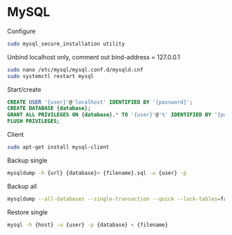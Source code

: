 # MySQL

Configure

```bash
sudo mysql_secure_installation utility
```

Unbind localhost only, comment out bind-address = 127.0.0.1

```bash
sudo nano /etc/mysql/mysql.conf.d/mysqld.cnf
sudo systemctl restart mysql
```

Start/create

```sql
CREATE USER '{user}'@'localhost' IDENTIFIED BY '{password}';
CREATE DATABASE {database};
GRANT ALL PRIVILEGES ON {database}.* TO '{user}'@'%' IDENTIFIED BY '{password}' WITH GRANT OPTION;
FLUSH PRIVILEGES;
```

Client

```bash
sudo apt-get install mysql-client
```

Backup single

```bash
mysqldump -h {url} {database}> {filename}.sql -u {user} -p
```

Backup all

```bash
mysqldump --all-databases --single-transaction --quick --lock-tables=false > full-backup-$(date +%F).sql -h {url} -u {user} -p
```

Restore single

```bash
mysql -h {host} -u {user} -p {database} < {filename}
```

